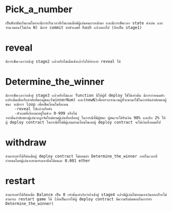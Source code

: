 # Pick_a_number
    เป็นฟังก์ชั่นเริ่มเกมโดยจะมีการเก็บเวลาที่เริ่มเกมเมื่อมีผู้เล่นคนเเรกเข้ามา เเละมีการเช็คเวลา state ค่าเล่น เเละจำนวนคน(ไม่เกิน N) มีการ commit ค่าตัวเลขที่ hash เเล้วออกไป (ถือเป็น stage1)
# reveal
    มีการเช็คเวลาว่าเข้าสู่ stage2 เเล้วหรือไม่เมื่อเข้าเเล้วจึงให้ทำการ reveal ได้
# Determine_the_winner
    มีการเช็คเวลาว่าเข้าสู่ stage3 เเล้วหรือไม่เเละ function นี้ให้ผู้ที่ deploy ใช้ได้เท่านั้น มีการกำหนดตัวเเปรเพิ่มเพื่อเก็บลำดับที่ของผู้ชนะ(winnerNum) เเละ(newN)เพื่อทราบจำนวนผู้ที่จะนำมาใช้ในการคิดลำดับของผู้ชนะ จะมีการ loop เพื่อเช็คเงื่อนใขที่ละคน 
        -reveal ไปเเล้วหรือยัง
        -ตัวเลขที่เลือกมาอยู่ในช่วง 0-999 หรือไม่
    จากนั้นลำดับของผู้เล่นจะถูกจัดใหม่ตามผู้เล่นที่เหลืออยู่ ในการณีที่มีผู้ชนะ ผู้ชนะจะได้รับเงิน 98% เเละอีก 2% ให้ผู้ deploy contract ในกรณีที่ไม่มีผู้เล่นผ่านเงื่อนใขเลยผู้ deploy contract จะได้เงินที่งหมดไป
# withdraw 
    สามารถทำได้ก็ต่อเมื่อผู้ deploy contract ไม่ยอมทำ Determine_the_winner ภายในเวลาที่กำหนดโดยผู้เล่นจะสามารถเอาคืนได้คนละ 0.001 ether
# restart
    สามารถทำได้ก็ต่อเมื่อ Balance เป็น 0 เท่านั้นเท่ากับว่าถ้าเข้าสู่ stage4 เเล้วมีผู้เล่นไม่ยอมเอาเงินออกก็จะไม่สามารถ restart game ได้ (ถือเป็นการให้ผู้ deploy contract มีความรับผิดชอบในการทำ Determine_the_winner)
